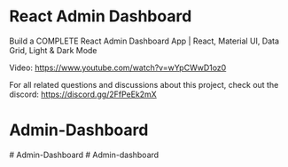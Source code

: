 # React Admin Dashboard

Build a COMPLETE React Admin Dashboard App | React, Material UI, Data Grid, Light & Dark Mode

Video: https://www.youtube.com/watch?v=wYpCWwD1oz0

For all related questions and discussions about this project, check out the discord: https://discord.gg/2FfPeEk2mX
# Admin-Dashboard
#   A d m i n - D a s h b o a r d  
 #   A d m i n - d a s h b o a r d  
 